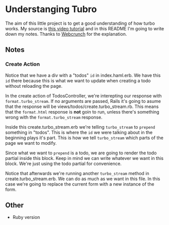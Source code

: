 # Understanging Tubro

The aim of this little project is to get a good understanding of how turbo works. My source is [this video tutorial](https://www.youtube.com/watch?v=0CSGsHnci2I) and in this README I'm going to write down my notes. Thanks to [Webcrunch](https://www.youtube.com/c/Webcrunch) for the explanation.

## Notes

### Create Action

Notice that we have a div with a "todos" `id` in index.haml.erb. We have this `id` there because this is what we want to update when creating a todo without reloading the page.

In the create action of TodosController, we're interepting our response with `format.turbo_stream`. If no arguments are passed, Rails it's going to asume that the response will be views/todos/create.turbo_stream.rb. This means that the `format.html` response is **not** goin to run, unless there's something wrong with the `format.turbo_stream` response.

Inside this create.turbo_stream.erb we're telling `turbo_stream` to `prepend` something in "todos". This is where the `id` we were talking about in the beginning plays it's part. This is how we tell `turbo_stream` which parts of the page we want to modify.

Since what we want to `prepend` is a todo, we are going to render the todo partial inside this block. Keep in mind we can write whatever we want in this block. We're just using the todo partial for convenience.

Notice that afterwards we're running another `turbo_stream` method in create.turbo_stream.erb. We can do as much as we want in this file. In this case we're going to replace the current form with a new instance of the form.

## Other

* Ruby version

 